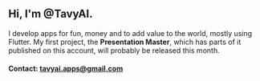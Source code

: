 ## Hi, I'm @TavyAI.
I develop apps for fun, money and to add value to the world, mostly using Flutter.
My first project, the **Presentation Master**, which has parts of it published on this account, will probably be released this month.

#### Contact: tavyai.apps@gmail.com
